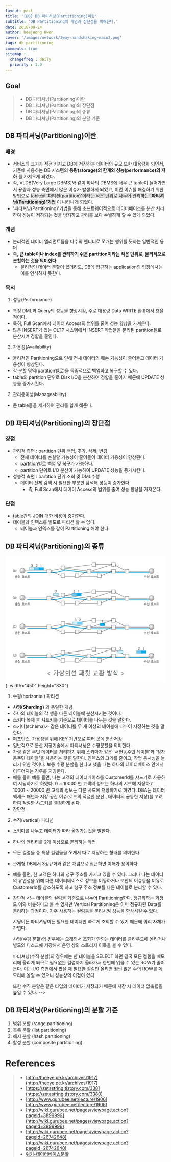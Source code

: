 ```yaml
---
layout: post
title: '[DB] DB 파티셔닝(Partitioning)이란'
subtitle: 'DB Partitioning의 개념과 장단점을 이해한다.'
date: 2018-09-24
author: heejeong Kwon
cover: '/images/network/3way-handshaking-main2.png'
tags: db partitioning
comments: true
sitemap :
  changefreq : daily
  priority : 1.0
---
```


## Goal
> - DB 파티셔닝(Partitioning)이란
> - DB 파티셔닝(Partitioning)의 장단점
> - DB 파티셔닝(Partitioning)의 종류
> - DB 파티셔닝(Partitioning)의 분할 기준

## DB 파티셔닝(Partitioning)이란
### 배경
* 서비스의 크기가 점점 커지고 DB에 저장하는 데이터의 규모 또한 대용량화 되면서, 기존에 사용하는 DB 시스템의 **용량(storage)의 한계와 성능(performance)의 저하** 를 가져오게 되었다.
* 즉, VLDB(Very Large DBMS)와 같이 하나의 DBMS에 너무 큰 table이 들어가면서 용량과 성능 측면에서 많은 이슈가 발생하게 되었고, 이런 이슈를 해결하기 위한 방법으로 <span style="background-color: #e1e1e1">table을 '파티션(partition)'이라는 작은 단위로 나누어 관리하는 **'파티셔닝(Partitioning)'기법**</span> 이 나타나게 되었다.
* '파티셔닝(Partitioning)'기법을 통해 소프트웨어적으로 데이터베이스를 분산 처리하여 성능이 저하되는 것을 방지하고 관리를 보다 수월하게 할 수 있게 되었다.

### 개념
* 논리적인 데이터 엘리먼트들을 다수의 엔티티로 쪼개는 행위를 뜻하는 일반적인 용어
* 즉, **큰 table이나 index를 관리하기 쉬운 partition이라는 작은 단위로, 물리적으로 분할하는 것을 의미한다.**
  * 물리적인 데이터 분할이 있더라도, DB에 접근하는 application의 입장에서는 이를 인식하지 못한다.

### 목적
1. 성능(Performance)
  * 특정 DML과 Query의 성능을 향상시킴, 주로 대용량 Data WRITE 환경에서 효율적이다.
  * 특히, Full Scan에서 데이터 Access의 범위를 줄여 성능 향상을 가져온다.
  * 많은 INSERT가 있는 OLTP 시스템에서 INSERT 작업들을 분리된 partition들로 분산시켜 경합을 줄인다.
2. 가용성(Availability)
  * 물리적인 Partitioning으로 인해 전체 데이터의 훼손 가능성이 줄어들고 데이터 가용성이 향상된다.
  * 각 분할 영역(partition별로)을 독립적으로 백업하고 복구할 수 있다.
  * table의 partition 단위로 Disk I/O을 분산하여 경합을 줄이기 때문에 UPDATE 성능을 증가시킨다.
3. 관리용이성(Manageability)
  * 큰 table들을 제거하여 관리를 쉽게 해준다.

## DB 파티셔닝(Partitioning)의 장단점
### 장점
* 관리적 측면 : partition 단위 백업, 추가, 삭제, 변경
  * 전체 데이터를 손실할 가능성이 줄어들어 데이터 가용성이 향상된다.
  * partition별로 백업 및 복구가 가능하다.
  * partition 단위로 I/O 분산이 가능하여 UPDATE 성능을 증가시킨다.
* 성능적 측면 : partition 단위 조회 및 DML수행
  * 데이터 전체 검색 시 필요한 부분만 탐색해 성능이 증가한다.
    * 즉, Full Scan에서 데이터 Access의 범위를 줄여 성능 향상을 가져온다.

### 단점
* table간의 JOIN 대한 비용이 증가한다.
* 테이블과 인덱스를 별도로 파티션 할 수 없다.
  * 테이블과 인덱스를 같이 Partitioning 해야 한다.

## DB 파티셔닝(Partitioning)의 종류
![](/images/network/tcp-virtual-circuit.png){: width="450" height="330"}

1. 수평(horizontal) 파티션
  * **샤딩(Sharding)** 과 동일한 개념
  * 하나의 테이블의 각 행을 다른 테이블에 분산시키는 것이다.
  * 스키마 복제 후 샤드키를 기준으로 데이터를 나누는 것을 말한다.
  * 스키마(schema)가 같은 데이터를 두 개 이상의 테이블에 나누어 저장하는 것을 말한다.
  * 퍼포먼스, 가용성을 위해 KEY 기반으로 여러 곳에 분산저장
  * 일반적으로 분산 저장기술에서 파티셔닝은 수평분할을 의미한다.
  * 가령 같은 주민 데이터를 처리하기 위해 스키마가 같은 '서현동주민 테이블'과 '정자동주민 테이블'을 사용하는 것을 말한다. 인덱스의 크기를 줄이고, 작업 동시성을 늘리기 위한 것이다. 보통 수평 분할을 한다고 했을 때는 하나의 데이터베이스 안에서 이루어지는 경우를 지칭한다.
  * 에를 들어 예를 들면, 나는 고객의 데이터베이스를 CustomerId를 샤드키로 사용하여 샤딩하기로 하였다. 0 ~ 10000 번 고객의 정보는 하나의 샤드에 저장하고 10001 ~ 20000 번 고객의 정보는 다른 샤드에 저장하기로 하였다. DBA는 데이터 엑세스 패턴과 저장 공간 이슈(로드의 적절한 분산 , 데이터의 균등한 저장)를 고려하여 적절한 샤드키를 결정하게 된다.
* 장단점
<!-- Benefits
데이터의 개수를 기준으로 나누어 Partitioning한다.
데이터의 개수가 작아지고 따라서 index의 개수도 작아지게 된다. 자연스럽게 성능은 향상된다.
Disadvantages
서버간의 연결과정이 많아진다.
데이터를 찾는 과정이 기존보다 복잡하기 때문에 latency가 증가하게 된다.
하나의 서버가 고장나게 되면 데이터의 무결성이 깨질 수 있다. -->

2. 수직(vertical) 파티션
  * 스키마를 나누고 데이터가 따라 옮겨가는것을 말한다.
  * 하나의 엔티티를 2개 이상으로 분리하는 작업
  * 모든 컬럼들 중 특정 컬럼들을 쪼개서 따로 저장하는 형태를 의미한다.
  * 관계형 DB에서 3정규화와 같은 개념으로 접근하면 이해가 용이하다.
  * 예를 들면, 한 고객은 하나의 청구 주소를 가지고 있을 수 있다. 그러나 나는 데이터의 유연성을 위해 다른 데이터베이스로 정보를 이동하거나 보안의 이슈등을 이유로 CustomerId를 참조하도록 하고 청구 주소 정보를 다른 테이블로 분리할 수 있다.


* 장단점
      <!-- 테이블의 컬럼을 기준으로 나누어 Partitioning한다.
      정규화하는 과정도 이와 비슷하다고 볼 수 있지만 Vertical Partitioning은 이미 정규화된 Data를 분리하는 과정이다.
      자주 사용하는 컬럼등을 분리시켜 성능을 향상시킬 수 있다.

  샤딩이든 파티셔닝이든 필요한 데이터만 빠르게 조회할 수 있기 때문에 쿼리 자체가 가볍다.

  샤딩(수평 분할)의 경우에는 오래되서 조회가 안되는 데이터를 클라우드에 올리거나 별도의 디스크에 저장해서 운영 상의 스토리지 이득을 볼 수 있다.

  파티셔닝(수직 분할)의 경우에는 한 테이블을 SELECT 하면 결국 모든 컬럼을 메모리에 올리게 되므로 필요없는 컬럼까지 올라가서 한번에 읽을 수 있는 ROW가 줄어든다. 이는 I/O 측면에서 봤을 때 필요한 컬럼만 올리면 훨씬 많은 수의 ROW를 메모리에 올릴 수 있으니 성능상의 이점이 있다.

  또한 수직 분할은 같은 타입의 데이터가 저장되기 때문에 저장 시 데이터 압축률을 높일 수 있다. -->

## DB 파티셔닝(Partitioning)의 분할 기준
1. 범위 분할 (range partitioning)
2. 목록 분할 (list partitioning)
3. 해시 분할 (hash partitioning)
4. 합성 분할 (composite partitioning)

<!-- # 관련된 Post
* Eclipse에서 Spring MVC 프로젝트 생성하기에 대해 알고 싶으시면 [Eclipse에서 Spring MVC 프로젝트 생성하기](https://gmlwjd9405.github.io/2018/05/07/spring-project-eclipse-setting.html)를 참고하시기 바랍니다. -->


# References
> - [http://theeye.pe.kr/archives/1917](http://theeye.pe.kr/archives/1917)
> - [https://zetastring.tistory.com/338](https://zetastring.tistory.com/3380)
> - [http://www.gurubee.net/lecture/1906](http://www.gurubee.net/lecture/1906)
> - [http://wiki.gurubee.net/pages/viewpage.action?pageId=3899999](http://wiki.gurubee.net/pages/viewpage.action?pageId=3899999)
> - [http://wiki.gurubee.net/pages/viewpage.action?pageId=26742648](http://wiki.gurubee.net/pages/viewpage.action?pageId=26742648)
> - [위키-데이터베이스분할](https://ko.wikipedia.org/wiki/%EB%8D%B0%EC%9D%B4%ED%84%B0%EB%B2%A0%EC%9D%B4%EC%8A%A4_%EB%B6%84%ED%95%A0)
